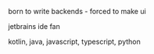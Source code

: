 born to write backends - forced to make ui

jetbrains ide fan



kotlin, java, javascript, typescript, python
